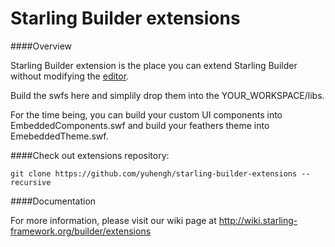# Starling Builder extensions

####Overview

Starling Builder extension is the place you can extend Starling Builder without modifying the [editor](https://github.com/yuhengh/starling-builder-editor).

Build the swfs here and simplily drop them into the YOUR_WORKSPACE/libs.

For the time being, you can build your custom UI components into EmbeddedComponents.swf and build your feathers theme into EmebeddedTheme.swf.

####Check out extensions repository:
```
git clone https://github.com/yuhengh/starling-builder-extensions --recursive
```

####Documentation

For more information, please visit our wiki page at http://wiki.starling-framework.org/builder/extensions


